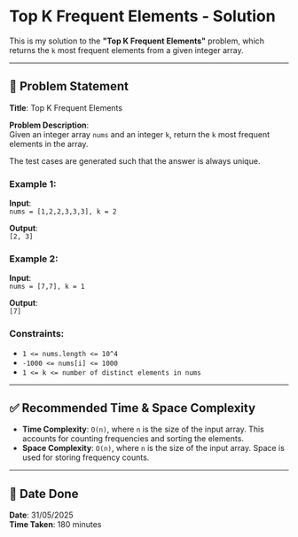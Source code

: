 # Top K Frequent Elements - Solution

This is my solution to the **"Top K Frequent Elements"** problem, which returns the `k` most frequent elements from a given integer array.

---

## 📌 Problem Statement

**Title**: Top K Frequent Elements

**Problem Description**:  
Given an integer array `nums` and an integer `k`, return the `k` most frequent elements in the array.

The test cases are generated such that the answer is always unique.

### Example 1:
**Input**:  
`nums = [1,2,2,3,3,3], k = 2`

**Output**:  
`[2, 3]`

### Example 2:
**Input**:  
`nums = [7,7], k = 1`

**Output**:  
`[7]`

### Constraints:
- `1 <= nums.length <= 10^4`
- `-1000 <= nums[i] <= 1000`
- `1 <= k <= number of distinct elements in nums`

---

## ✅ Recommended Time & Space Complexity

- **Time Complexity**: `O(n)`, where `n` is the size of the input array. This accounts for counting frequencies and sorting the elements.
- **Space Complexity**: `O(n)`, where `n` is the size of the input array. Space is used for storing frequency counts.

---

## 📅 Date Done

**Date**: 31/05/2025  
**Time Taken**: 180 minutes
